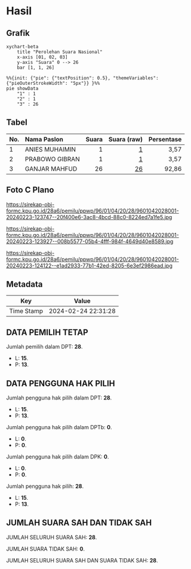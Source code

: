 # Hasil

## Grafik

```mermaid
xychart-beta
    title "Perolehan Suara Nasional"
    x-axis [01, 02, 03]
    y-axis "Suara" 0 --> 26
    bar [1, 1, 26]
```

```mermaid
%%{init: {"pie": {"textPosition": 0.5}, "themeVariables": {"pieOuterStrokeWidth": "5px"}} }%%
pie showData
    "1" : 1
    "2" : 1
    "3" : 26
```

## Tabel

| No. | Nama Paslon    | Suara | Suara (raw) | Persentase |
|:--- |:-------------- | -----:| -----------:| ----------:|
| 1   | ANIES MUHAIMIN | 1     | [1][p-1]    | 3,57       |
| 2   | PRABOWO GIBRAN | 1     | [1][p-2]    | 3,57       |
| 3   | GANJAR MAHFUD  | 26    | [26][p-3]   | 92,86      |


[p-1]: https://github.com/gigit-pemilu/pemilu-2024/blob/main/pilpres/hitung-suara/sub/96-papua-barat-daya/sub/01-sorong/sub/04-beraur/sub/2028-sorain/sub/001-tps/sub/paslon-1.txt
[p-2]: https://github.com/gigit-pemilu/pemilu-2024/blob/main/pilpres/hitung-suara/sub/96-papua-barat-daya/sub/01-sorong/sub/04-beraur/sub/2028-sorain/sub/001-tps/sub/paslon-2.txt
[p-3]: https://github.com/gigit-pemilu/pemilu-2024/blob/main/pilpres/hitung-suara/sub/96-papua-barat-daya/sub/01-sorong/sub/04-beraur/sub/2028-sorain/sub/001-tps/sub/paslon-3.txt

## Foto C Plano

https://sirekap-obj-formc.kpu.go.id/28a6/pemilu/ppwp/96/01/04/20/28/9601042028001-20240223-123747--20f400e6-3ac8-4bcd-88c0-8224ed7a1fe5.jpg

https://sirekap-obj-formc.kpu.go.id/28a6/pemilu/ppwp/96/01/04/20/28/9601042028001-20240223-123927--008b5577-05b4-4fff-984f-4649d40e8589.jpg

https://sirekap-obj-formc.kpu.go.id/28a6/pemilu/ppwp/96/01/04/20/28/9601042028001-20240223-124122--e1ad2933-77b1-42ed-8205-6e3ef2986ead.jpg


## Metadata

| Key        | Value               |
| ---------- | ------------------- |
| Time Stamp | 2024-02-24 22:31:28 |


## DATA PEMILIH TETAP

Jumlah pemilih dalam DPT: **28**.
 * L: **15**.
 * P: **13**.

## DATA PENGGUNA HAK PILIH

Jumlah pengguna hak pilih dalam DPT: **28**.
 * L: **15**.
 * P: **13**.

Jumlah pengguna hak pilih dalam DPTb: **0**.
 * L: **0**.
 * P: **0**.

Jumlah pengguna hak pilih dalam DPK: **0**.
 * L: **0**.
 * P: **0**.

Jumlah pengguna hak pilih: **28**.
 * L: **15**.
 * P: **13**.

## JUMLAH SUARA SAH DAN TIDAK SAH

JUMLAH SELURUH SUARA SAH: **28**.

JUMLAH SUARA TIDAK SAH: **0**.

JUMLAH SELURUH SUARA SAH DAN SUARA TIDAK SAH: **28**.


